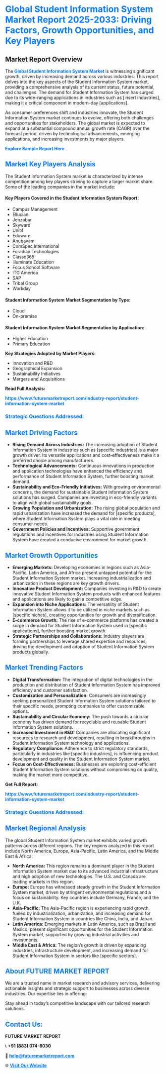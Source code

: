 <h1 style="color: #007BFF;">Global Student Information System Market Report 2025-2033: Driving Factors, Growth Opportunities, and Key Players</h1>

<section id="overview">
<h2>Market Report Overview</h2>
<p>The <a href="https://www.futuremarketreport.com/industry-report/student-information-system-market" style="color: #007BFF; text-decoration: none;"><strong>Global Student Information System Market</strong></a> is witnessing significant growth, driven by increasing demand across various industries. This report delves into the key aspects of the Student Information System market, providing a comprehensive analysis of its current status, future potential, and challenges. The demand for Student Information System has surged due to its wide-ranging applications in industries such as [insert industries], making it a critical component in modern-day [applications].</p>
<p>As consumer preferences shift and industries innovate, the Student Information System market continues to evolve, offering both challenges and opportunities for stakeholders. The global market is expected to expand at a substantial compound annual growth rate (CAGR) over the forecast period, driven by technological advancements, emerging applications, and increasing investments by major players.</p>
</section>

<section id="overview">
<p><a href="https://www.futuremarketreport.com/request-sample/reportId=105105" style="color: #007BFF; text-decoration: none;"><strong>Explore Sample Report Here</strong></a></p>
</section>

<section id="key-players">
<h2 style="color: #007BFF;">Market Key Players Analysis</h2>
<p>The Student Information System market is characterized by intense competition among key players striving to capture a larger market share. Some of the leading companies in the market include:</p>
<h4>Key Players Covered in the Student Information System Report:</h4>
<ul><li>Campus Management</li><li>Ellucian</li><li>Jenzabar</li><li>Skyward</li><li>Unit4</li><li>Eduware</li><li>Anubavam</li><li>ComSpec International</li><li>Foradian Technologies</li><li>Classe365</li><li>Illuminate Education</li><li>Focus School Software</li><li>ITG America</li><li>SAP</li><li>Tribal Group</li><li>Workday</li></ul>
<h4>Student Information System Market Segmentation by Type:</h4>
<ul><li>Cloud</li><li>On-premise</li></ul>

<h4>Student Information System Market Segmentation by Application:</h4>
<ul><li>Higher Education</li><li>Primary Education</li></ul>
<p><strong>Key Strategies Adopted by Market Players:</strong></p>
<ul>
<li>Innovation and R&D</li>
<li>Geographical Expansion</li>
<li>Sustainability Initiatives</li>
<li>Mergers and Acquisitions</li>
</ul>
</section>

<section>
<p><strong>Read Full Analysis: </strong></p><a href="https://www.futuremarketreport.com/industry-report/student-information-system-market" style="color: #007BFF; text-decoration: none;"><strong>https://www.futuremarketreport.com/industry-report/student-information-system-market</strong></a>
<h3 style="color: #007BFF;">Strategic Questions Addressed:</h3>
</section>

<section id="driving-factors">
<h2 style="color: #007BFF;">Market Driving Factors</h2>
<ul>
<li><strong>Rising Demand Across Industries:</strong> The increasing adoption of Student Information System in industries such as [specific industries] is a major growth driver. Its versatile applications and cost-effectiveness make it a preferred choice among manufacturers.</li>
<li><strong>Technological Advancements:</strong> Continuous innovations in production and application technologies have enhanced the efficiency and performance of Student Information System, further boosting market demand.</li>
<li><strong>Sustainability and Eco-Friendly Initiatives:</strong> With growing environmental concerns, the demand for sustainable Student Information System solutions has surged. Companies are investing in eco-friendly variants to align with global sustainability goals.</li>
<li><strong>Growing Population and Urbanization:</strong> The rising global population and rapid urbanization have increased the demand for [specific products], where Student Information System plays a vital role in meeting consumer needs.</li>
<li><strong>Government Policies and Incentives:</strong> Supportive government regulations and incentives for industries using Student Information System have created a conducive environment for market growth.</li>
</ul>
</section>

<section id="growth-opportunities">
<h2 style="color: #007BFF;">Market Growth Opportunities</h2>
<ul>
<li><strong>Emerging Markets:</strong> Developing economies in regions such as Asia-Pacific, Latin America, and Africa present untapped potential for the Student Information System market. Increasing industrialization and urbanization in these regions are key growth drivers.</li>
<li><strong>Innovative Product Development:</strong> Companies investing in R&D to create innovative Student Information System products with enhanced features and applications are likely to gain a competitive edge.</li>
<li><strong>Expansion into Niche Applications:</strong> The versatility of Student Information System allows it to be utilized in niche markets such as [specific niches], creating opportunities for growth and diversification.</li>
<li><strong>E-commerce Growth:</strong> The rise of e-commerce platforms has created a surge in demand for Student Information System used in [specific applications], further boosting market growth.</li>
<li><strong>Strategic Partnerships and Collaborations:</strong> Industry players are forming partnerships to leverage shared expertise and resources, driving the development and adoption of Student Information System products globally.</li>
</ul>
</section>

<section id="trending-factors">
<h2 style="color: #007BFF;">Market Trending Factors</h2>
<ul>
<li><strong>Digital Transformation:</strong> The integration of digital technologies in the production and distribution of Student Information System has improved efficiency and customer satisfaction.</li>
<li><strong>Customization and Personalization:</strong> Consumers are increasingly seeking personalized Student Information System solutions tailored to their specific needs, prompting companies to offer customizable options.</li>
<li><strong>Sustainability and Circular Economy:</strong> The push towards a circular economy has driven demand for recyclable and reusable Student Information System solutions.</li>
<li><strong>Increased Investment in R&D:</strong> Companies are allocating significant resources to research and development, resulting in breakthroughs in Student Information System technology and applications.</li>
<li><strong>Regulatory Compliance:</strong> Adherence to strict regulatory standards, particularly in industries like [specific industries], is influencing product development and quality in the Student Information System market.</li>
<li><strong>Focus on Cost-Effectiveness:</strong> Businesses are exploring cost-efficient Student Information System solutions without compromising on quality, making the market more competitive.</li>
</ul>
</section>

<section>
<p><strong>Get Full Report: </strong></p><a href="https://www.futuremarketreport.com/industry-report/student-information-system-market" style="color: #007BFF; text-decoration: none;"><strong>https://www.futuremarketreport.com/industry-report/student-information-system-market</strong></a>
<h3 style="color: #007BFF;">Strategic Questions Addressed:</h3>
</section>


<section id="regional-analysis">
<h2 style="color: #007BFF;">Market Regional Analysis</h2>
<p>The global Student Information System market exhibits varied growth patterns across different regions. The key regions analyzed in this report include North America, Europe, Asia-Pacific, Latin America, and the Middle East & Africa:</p>
<ul>
<li><strong>North America:</strong> This region remains a dominant player in the Student Information System market due to its advanced industrial infrastructure and high adoption of new technologies. The U.S. and Canada are leading markets in this region.</li>
<li><strong>Europe:</strong> Europe has witnessed steady growth in the Student Information System market, driven by stringent environmental regulations and a focus on sustainability. Key countries include Germany, France, and the U.K.</li>
<li><strong>Asia-Pacific:</strong> The Asia-Pacific region is experiencing rapid growth, fueled by industrialization, urbanization, and increasing demand for Student Information System in countries like China, India, and Japan.</li>
<li><strong>Latin America:</strong> Emerging markets in Latin America, such as Brazil and Mexico, present significant opportunities for the Student Information System market, supported by growing industrial activities and investments.</li>
<li><strong>Middle East & Africa:</strong> The region’s growth is driven by expanding industries, infrastructure development, and increasing demand for Student Information System in sectors like [specific sectors].</li>
</ul>
</section>

<footer>
<h2 style="color: #007BFF;">About FUTURE MARKET REPORT</h2>
<p>We are a trusted name in market research and advisory services, delivering actionable insights and strategic support to businesses across diverse industries. Our expertise lies in offering:</p>

<p>Stay ahead in today’s competitive landscape with our tailored research solutions.</p>

<h2 style="color: #007BFF;">Contact Us:</h2>
<p><strong>FUTURE MARKET REPORT</strong></p>
<p>📞 <strong>+91 (883) 074-8030</strong></p>
<p>📧 <strong><a href="mailto:help@futuremarketreport.com" style="color: #007BFF;">help@futuremarketreport.com</a></strong></p>
<p>🌐 <strong><a href="https://www.futuremarketreport.com/" style="color: #007BFF;">Visit Our Website</a></strong></p>
</footer>